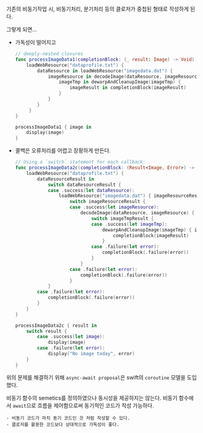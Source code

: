   기존의 비동기작업 시, 비동기처리, 분기처리 등의 클로저가 중첩된 형태로 작성하게 된다.

그렇게 되면...

- 가독성이 떨어지고

    ```swift
    // deeply-nested closures
    func processImageData1(completionBlock: (_ result: Image) -> Void) {
    	loadWebResource("dataprofile.txt") {
    		dataResource in loadWebResource("imagedata.dat") {
    			imageResource in decodeImage(dataResource, imageResource) {
    				imageTmp in dewarpAndCleanupImage(imageTmp) {
    					imageResult in completionBlock(imageResult)
    				}
    			}
    		}
    	 }
    }

    processImageData1 { image in
    	display(image)
    }
    ```

- 콜백은 오류처리를 어렵고 장황하게 만든다.

    ```swift
    // Using a `switch` statement for each callback:
    func processImageData2c(completionBlock: (Result<Image, Error>) -> Void) {
    	loadWebResource("dataprofile.txt") {
    		dataResourceResult in
    			switch dataResourceResult {
    			case .success(let dataResource):
    				loadWebResource("imagedata.dat") { imageResourceResult in
    					switch imageResourceResult {
    					case .success(let imageResource):
    						decodeImage(dataResource, imageResource) { imageTmpResult in
    							switch imageTmpResult {
    							case .success(let imageTmp):
    								dewarpAndCleanupImage(imageTmp) { imageResult in
    									completionBlock(imageResult)
    								}
    							case .failure(let error):
    								completionBlock(.failure(error))
    							}
    						}
    					case .failure(let error):
    						completionBlock(.failure(error))
    					}
    			}
    		case .failure(let error):
    			completionBlock(.failure(error))
    		}
    	}
    }

    processImageData2c { result in
    	switch result {
    		case .success(let image):
    			display(image)
    		case .failure(let error):
    			display("No image today", error)
    	}
    }
    ```


위의 문제를 해결하기 위해 `async-await proposal`은 swift의 `coroutine` 모델을 도입했다.

비동기 함수의 semetics를 정의하였으나 동시성을 제공하지는 않는다.
비동기 함수에서 `await`으로 흐름을 제어함으로써 동기적인 코드가 작성 가능하다.

```
- 비동기 코드가 마치 동기 코드인 것 처럼 작성할 수 있다.
- 클로저를 활용한 코드보다 상대적으로 가독성이 좋다.
```
